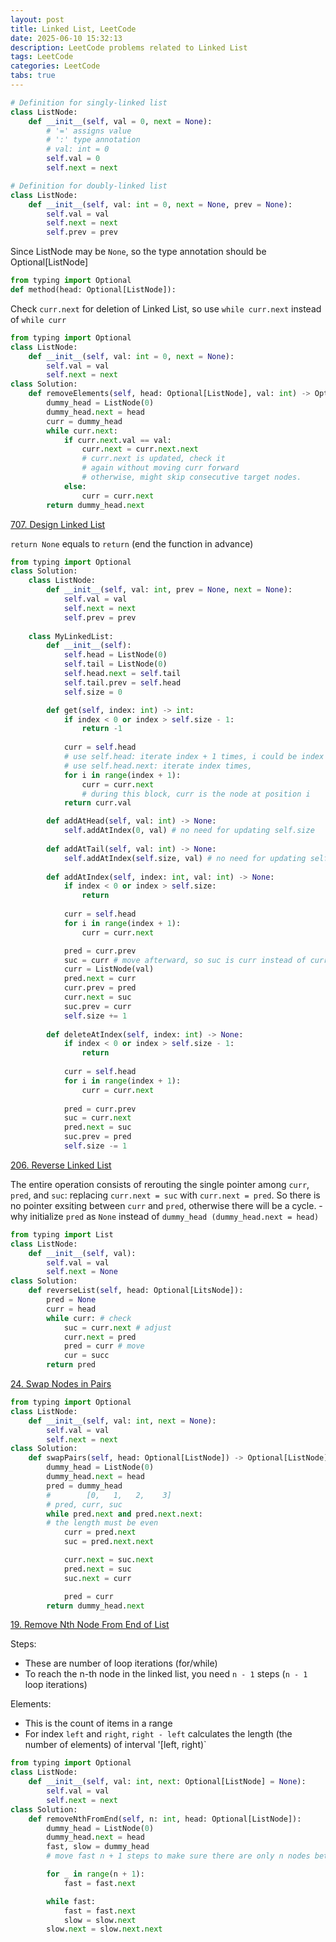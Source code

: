 ```yaml
---
layout: post
title: Linked List, LeetCode
date: 2025-06-10 15:32:13
description: LeetCode problems related to Linked List
tags: LeetCode
categories: LeetCode
tabs: true
---
```


```python
# Definition for singly-linked list
class ListNode:
    def __init__(self, val = 0, next = None):
        # '=' assigns value
        # ':' type annotation
        # val: int = 0
        self.val = 0
        self.next = next
```
```python
# Definition for doubly-linked list
class ListNode:
    def __init__(self, val: int = 0, next = None, prev = None):
        self.val = val
        self.next = next
        self.prev = prev
```
Since ListNode may be `None`, so the type annotation should be Optional[ListNode]
```python
from typing import Optional
def method(head: Optional[ListNode]):
```

Check `curr.next` for deletion of Linked List, so use `while curr.next` instead of `while curr`

```python
from typing import Optional
class ListNode:
    def __init__(self, val: int = 0, next = None):
        self.val = val
        self.next = next
class Solution:
    def removeElements(self, head: Optional[ListNode], val: int) -> Optional[ListNode]:
        dummy_head = ListNode(0)
        dummy_head.next = head
        curr = dummy_head
        while curr.next: 
            if curr.next.val == val:
                curr.next = curr.next.next
                # curr.next is updated, check it 
                # again without moving curr forward 
                # otherwise, might skip consecutive target nodes.
            else:
                curr = curr.next
        return dummy_head.next
```
[707. Design Linked List](https://leetcode.com/problems/design-linked-list/description/)

`return None` equals to `return` (end the function in advance)

```python
from typing import Optional
class Solution:
    class ListNode:
        def __init__(self, val: int, prev = None, next = None):
            self.val = val
            self.next = next
            self.prev = prev
    
    class MyLinkedList:
        def __init__(self):
            self.head = ListNode(0)
            self.tail = ListNode(0)
            self.head.next = self.tail
            self.tail.prev = self.head
            self.size = 0

        def get(self, index: int) -> int:
            if index < 0 or index > self.size - 1:
                return -1
            
            curr = self.head 
            # use self.head: iterate index + 1 times, i could be index
            # use self.head.next: iterate index times, 
            for i in range(index + 1):
                curr = curr.next
                # during this block, curr is the node at position i
            return curr.val

        def addAtHead(self, val: int) -> None:
            self.addAtIndex(0, val) # no need for updating self.size
        
        def addAtTail(self, val: int) -> None:
            self.addAtIndex(self.size, val) # no need for updating self.size
        
        def addAtIndex(self, index: int, val: int) -> None:
            if index < 0 or index > self.size:
                return
            
            curr = self.head
            for i in range(index + 1):
                curr = curr.next

            pred = curr.prev
            suc = curr # move afterward, so suc is curr instead of curr.next
            curr = ListNode(val)
            pred.next = curr
            curr.prev = pred
            curr.next = suc
            suc.prev = curr
            self.size += 1
    
        def deleteAtIndex(self, index: int) -> None:
            if index < 0 or index > self.size - 1:
                return
            
            curr = self.head
            for i in range(index + 1):
                curr = curr.next
            
            pred = curr.prev
            suc = curr.next
            pred.next = suc
            suc.prev = pred
            self.size -= 1
```
[206. Reverse Linked List](https://leetcode.com/problems/reverse-linked-list/description/)

The entire operation consists of rerouting the single pointer among `curr`, `pred`, and `suc`: replacing `curr.next = suc` with `curr.next = pred`. So there is no pointer exsiting between `curr` and `pred`, otherwise there will be a cycle. - why initialize `pred` as `None` instead of `dummy_head (dummy_head.next = head)`

```python
from typing import List
class ListNode:
    def __init__(self, val):
        self.val = val
        self.next = None
class Solution:
    def reverseList(self, head: Optional[LitsNode]):
        pred = None
        curr = head
        while curr: # check
            suc = curr.next # adjust
            curr.next = pred
            pred = curr # move
            cur = succ 
        return pred
```

[24. Swap Nodes in Pairs](https://leetcode.com/problems/swap-nodes-in-pairs/description/)

```python
from typing import Optional
class ListNode:
    def __init__(self, val: int, next = None):
        self.val = val
        self.next = next
class Solution:
    def swapPairs(self, head: Optional[ListNode]) -> Optional[ListNode]:
        dummy_head = ListNode(0)
        dummy_head.next = head
        pred = dummy_head
        #        [0,   1,   2,    3]
        # pred, curr, suc
        while pred.next and pred.next.next:
        # the length must be even
            curr = pred.next
            suc = pred.next.next

            curr.next = suc.next
            pred.next = suc
            suc.next = curr

            pred = curr
        return dummy_head.next
```

[19. Remove Nth Node From End of List](https://leetcode.com/problems/remove-nth-node-from-end-of-list/description/)

Steps:
- These are number of loop iterations (for/while)
- To reach the n-th node in the linked list, you need `n - 1` steps (`n - 1` loop iterations)

Elements:
- This is the count of items in a range
- For index `left` and `right`, `right - left` calculates the length (the number of elements) of interval '[left, right)`

```python
from typing import Optional
class ListNode:
    def __init__(self, val: int, next: Optional[ListNode] = None):
        self.val = val
        self.next = next
class Solution:
    def removeNthFromEnd(self, n: int, head: Optional[ListNode]):
        dummy_head = ListNode(0)
        dummy_head.next = head
        fast, slow = dummy_head
        # move fast n + 1 steps to make sure there are only n nodes between fast and slow

        for _ in range(n + 1):
            fast = fast.next

        while fast:
            fast = fast.next
            slow = slow.next
        slow.next = slow.next.next
        
        
```